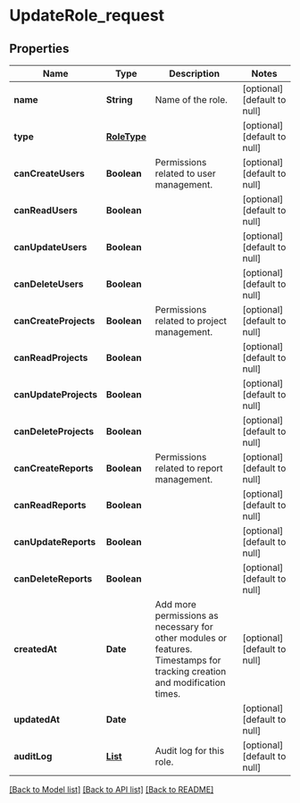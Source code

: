 # UpdateRole_request
## Properties

| Name | Type | Description | Notes |
|------------ | ------------- | ------------- | -------------|
| **name** | **String** | Name of the role. | [optional] [default to null] |
| **type** | [**RoleType**](RoleType.md) |  | [optional] [default to null] |
| **canCreateUsers** | **Boolean** | Permissions related to user management. | [optional] [default to null] |
| **canReadUsers** | **Boolean** |  | [optional] [default to null] |
| **canUpdateUsers** | **Boolean** |  | [optional] [default to null] |
| **canDeleteUsers** | **Boolean** |  | [optional] [default to null] |
| **canCreateProjects** | **Boolean** | Permissions related to project management. | [optional] [default to null] |
| **canReadProjects** | **Boolean** |  | [optional] [default to null] |
| **canUpdateProjects** | **Boolean** |  | [optional] [default to null] |
| **canDeleteProjects** | **Boolean** |  | [optional] [default to null] |
| **canCreateReports** | **Boolean** | Permissions related to report management. | [optional] [default to null] |
| **canReadReports** | **Boolean** |  | [optional] [default to null] |
| **canUpdateReports** | **Boolean** |  | [optional] [default to null] |
| **canDeleteReports** | **Boolean** |  | [optional] [default to null] |
| **createdAt** | **Date** | Add more permissions as necessary for other modules or features. Timestamps for tracking creation and modification times. | [optional] [default to null] |
| **updatedAt** | **Date** |  | [optional] [default to null] |
| **auditLog** | [**List**](RoleAuditEvents.md) | Audit log for this role. | [optional] [default to null] |

[[Back to Model list]](../README.md#documentation-for-models) [[Back to API list]](../README.md#documentation-for-api-endpoints) [[Back to README]](../README.md)

